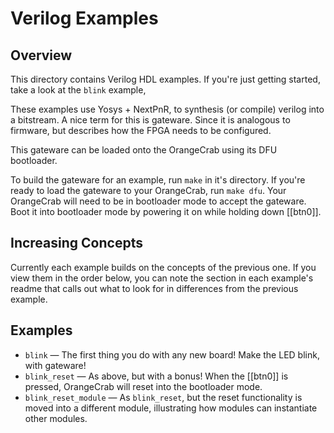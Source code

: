 # Verilog Examples

## Overview
This directory contains Verilog HDL examples. If you're just getting started, take a look at the `blink` example, 

These examples use Yosys + NextPnR, to synthesis (or compile) verilog into a bitstream. A nice term for this is gateware. Since it is analogous to firmware, but describes how the FPGA needs to be configured.

This gateware can be loaded onto the OrangeCrab using its DFU bootloader.

To build the gateware for an example, run `make` in it's directory. If you're ready to load the gateware to your OrangeCrab, run `make dfu`. Your OrangeCrab will need to be in bootloader mode to accept the gateware. Boot it into bootloader mode by powering it on while holding down [[btn0]].

## Increasing Concepts

Currently each example builds on the concepts of the previous one. If you view them in the order below, you can note the section in each example's readme that calls out what to look for in differences from the previous example.

## Examples

 - `blink` — The first thing you do with any new board! Make the LED blink, with gateware!
 - `blink_reset` — As above, but with a bonus! When the [[btn0]] is pressed, OrangeCrab will reset into the bootloader mode.
 - `blink_reset_module` — As `blink_reset`, but the reset functionality is moved into a different module, illustrating how modules can instantiate other modules.
